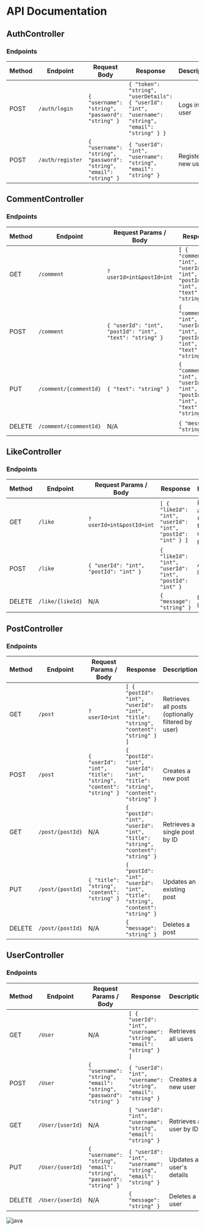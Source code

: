 # API Documentation

## AuthController

### Endpoints
| Method | Endpoint      | Request Body                         | Response                              | Description         |
|--------|---------------|---------------------------------------|----------------------------------------|---------------------|
| POST   | `/auth/login` | `{ "username": "string", "password": "string" }` | `{ "token": "string", "userDetails": { "userId": "int", "username": "string", "email": "string" } }` | Logs in a user      |
| POST   | `/auth/register` | `{ "username": "string", "password": "string", "email": "string" }` | `{ "userId": "int", "username": "string", "email": "string" }` | Registers a new user |

## CommentController

### Endpoints
| Method | Endpoint             | Request Params / Body                      | Response                                    | Description               |
|--------|----------------------|--------------------------------------------|---------------------------------------------|---------------------------|
| GET    | `/comment`           | `?userId=int&postId=int`                   | `[ { "commentId": "int", "userId": "int", "postId": "int", "text": "string" } ]` | Retrieves all comments (optionally filtered by user or post) |
| POST   | `/comment`           | `{ "userId": "int", "postId": "int", "text": "string" }` | `{ "commentId": "int", "userId": "int", "postId": "int", "text": "string" }` | Creates a new comment    |
| PUT    | `/comment/{commentId}` | `{ "text": "string" }`                    | `{ "commentId": "int", "userId": "int", "postId": "int", "text": "string" }` | Updates an existing comment |
| DELETE | `/comment/{commentId}` | N/A                                      | `{ "message": "string" }`                   | Deletes a comment          |

## LikeController

### Endpoints
| Method | Endpoint        | Request Params / Body                    | Response                              | Description          |
|--------|-----------------|------------------------------------------|----------------------------------------|----------------------|
| GET    | `/like`         | `?userId=int&postId=int`                 | `[ { "likeId": "int", "userId": "int", "postId": "int" } ]` | Retrieves all likes (optionally filtered by user or post) |
| POST   | `/like`         | `{ "userId": "int", "postId": "int" }`   | `{ "likeId": "int", "userId": "int", "postId": "int" }`   | Adds a new like      |
| DELETE | `/like/{likeId}` | N/A                                      | `{ "message": "string" }`              | Removes a like       |

## PostController

### Endpoints
| Method | Endpoint          | Request Params / Body                    | Response                                    | Description           |
|--------|-------------------|------------------------------------------|---------------------------------------------|-----------------------|
| GET    | `/post`           | `?userId=int`                            | `[ { "postId": "int", "userId": "int", "title": "string", "content": "string" } ]` | Retrieves all posts (optionally filtered by user) |
| POST   | `/post`           | `{ "userId": "int", "title": "string", "content": "string" }` | `{ "postId": "int", "userId": "int", "title": "string", "content": "string" }` | Creates a new post   |
| GET    | `/post/{postId}`  | N/A                                      | `{ "postId": "int", "userId": "int", "title": "string", "content": "string" }` | Retrieves a single post by ID |
| PUT    | `/post/{postId}`  | `{ "title": "string", "content": "string" }` | `{ "postId": "int", "userId": "int", "title": "string", "content": "string" }` | Updates an existing post |
| DELETE | `/post/{postId}`  | N/A                                      | `{ "message": "string" }`                   | Deletes a post        |

## UserController

### Endpoints
| Method | Endpoint          | Request Params / Body                    | Response                              | Description            |
|--------|-------------------|------------------------------------------|----------------------------------------|------------------------|
| GET    | `/User`           | N/A                                      | `[ { "userId": "int", "username": "string", "email": "string" } ]` | Retrieves all users    |
| POST   | `/User`           | `{ "username": "string", "email": "string", "password": "string" }` | `{ "userId": "int", "username": "string", "email": "string" }` | Creates a new user     |
| GET    | `/User/{userId}`  | N/A                                      | `{ "userId": "int", "username": "string", "email": "string" }` | Retrieves a user by ID |
| PUT    | `/User/{userId}`  | `{ "username": "string", "email": "string", "password": "string" }` | `{ "userId": "int", "username": "string", "email": "string" }` | Updates a user's details |
| DELETE | `/User/{userId}`  | N/A                                      | `{ "message": "string" }`              | Deletes a user         |






![java](https://github.com/user-attachments/assets/49128c5d-8c88-473f-8240-3e1a818c34b8)



